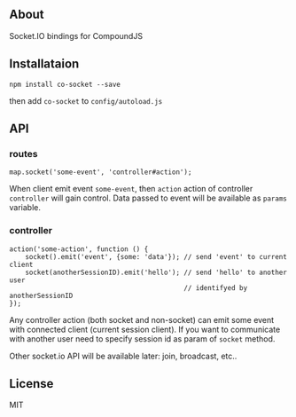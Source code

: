 ## About

Socket.IO bindings for CompoundJS

## Installataion

    npm install co-socket --save

then add `co-socket` to `config/autoload.js`

## API

### routes

    map.socket('some-event', 'controller#action');

When client emit event `some-event`, then `action` action of controller
`controller` will gain control. Data passed to event will be available as
`params` variable.

### controller

    action('some-action', function () {
        socket().emit('event', {some: 'data'}); // send 'event' to current client
        socket(anotherSessionID).emit('hello'); // send 'hello' to another user
                                                // identifyed by anotherSessionID
    });

Any controller action (both socket and non-socket) can emit some event with
connected client (current session client). If you want to communicate with
another user need to specify session id as param of `socket` method.

Other socket.io API will be available later: join, broadcast, etc..

## License

   MIT
